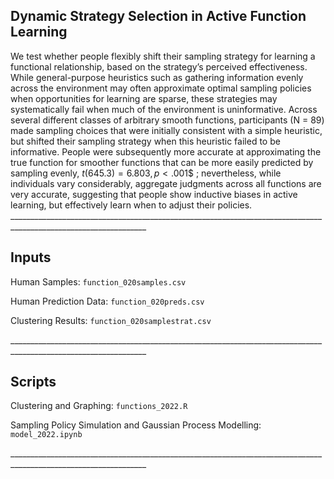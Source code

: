 ## Dynamic Strategy Selection in Active Function Learning

We test whether people flexibly shift their sampling strategy for learning a functional relationship, based on the strategy’s perceived effectiveness. While general-purpose heuristics such as gathering information evenly across the environment may often approximate optimal sampling policies when opportunities for learning are sparse, these strategies may systematically fail when much of the environment is uninformative. Across several different classes of arbitrary smooth functions, participants (N = 89) made sampling choices that were initially consistent with a simple heuristic, but shifted their sampling strategy when this heuristic failed to be informative. People were subsequently more accurate at approximating the true function for smoother functions that can be more easily predicted by sampling evenly, $t(645.3) = 6.803, p < .001$$ ; nevertheless, while individuals vary considerably, aggregate judgments across all functions are very accurate, suggesting that people show inductive biases in active learning, but effectively learn when to adjust their policies.  
\_\_\_\_\_\_\_\_\_\_\_\_\_\_\_\_\_\_\_\_\_\_\_\_\_\_\_\_\_\_\_\_\_\_\_\_\_\_\_\_\_\_\_\_\_\_\_\_\_\_\_\_\_\_\_\_\_\_\_\_\_\_\_\_\_\_\_\_\_\_\_\_\_\_\_\_\_\_\_\_\_\_\_\_\_\_\_\_\_\_\_\_\_\_\_\_\_\_\_\_\_\_\_\_\_\_\_\_\_\_\_\_

## Inputs 

Human Samples: `function_020samples.csv`

Human Prediction Data: `function_020preds.csv`

Clustering Results: `function_020samplestrat.csv`

\_\_\_\_\_\_\_\_\_\_\_\_\_\_\_\_\_\_\_\_\_\_\_\_\_\_\_\_\_\_\_\_\_\_\_\_\_\_\_\_\_\_\_\_\_\_\_\_\_\_\_\_\_\_\_\_\_\_\_\_\_\_\_\_\_\_\_\_\_\_\_\_\_\_\_\_\_\_\_\_\_\_\_\_\_\_\_\_\_\_\_\_\_\_\_\_\_\_\_\_\_\_\_\_\_\_\_\_\_\_\_\_

## Scripts

Clustering and Graphing: `functions_2022.R`

Sampling Policy Simulation and Gaussian Process Modelling: `model_2022.ipynb`

\_\_\_\_\_\_\_\_\_\_\_\_\_\_\_\_\_\_\_\_\_\_\_\_\_\_\_\_\_\_\_\_\_\_\_\_\_\_\_\_\_\_\_\_\_\_\_\_\_\_\_\_\_\_\_\_\_\_\_\_\_\_\_\_\_\_\_\_\_\_\_\_\_\_\_\_\_\_\_\_\_\_\_\_\_\_\_\_\_\_\_\_\_\_\_\_\_\_\_\_\_\_\_\_\_\_\_\_\_\_\_\_
